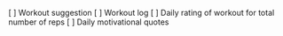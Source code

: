 [ ] Workout suggestion
[ ] Workout log
[ ] Daily rating of workout for total number of reps
[ ] Daily motivational quotes
